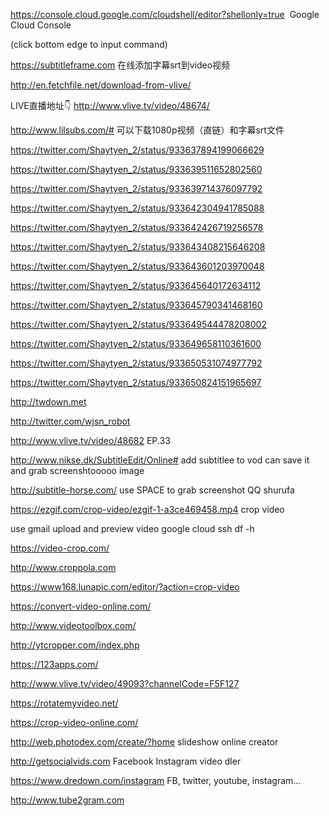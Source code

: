 https://console.cloud.google.com/cloudshell/editor?shellonly=true  Google Cloud Console

(click bottom edge to input command)

https://subtitleframe.com 在线添加字幕srt到video视频

http://en.fetchfile.net/download-from-vlive/

LIVE直播地址👇
http://www.vlive.tv/video/48674/

http://www.lilsubs.com/# 可以下载1080p视频（直链）和字幕srt文件

https://twitter.com/Shaytyen_2/status/933637894199066629

https://twitter.com/Shaytyen_2/status/933639511652802560

https://twitter.com/Shaytyen_2/status/933639714376097792

https://twitter.com/Shaytyen_2/status/933642304941785088

https://twitter.com/Shaytyen_2/status/933642426719256578

https://twitter.com/Shaytyen_2/status/933643408215646208

https://twitter.com/Shaytyen_2/status/933643601203970048

https://twitter.com/Shaytyen_2/status/933645640172634112

https://twitter.com/Shaytyen_2/status/933645790341468160

https://twitter.com/Shaytyen_2/status/933649544478208002

https://twitter.com/Shaytyen_2/status/933649658110361600

https://twitter.com/Shaytyen_2/status/933650531074977792

https://twitter.com/Shaytyen_2/status/933650824151965697

http://twdown.met

http://twitter.com/wjsn_robot

http://www.vlive.tv/video/48682 EP.33

http://www.nikse.dk/SubtitleEdit/Online#     add subtitlee to vod can save it and grab screenshtooooo image

http://subtitle-horse.com/ use SPACE to grab screenshot QQ shurufa

https://ezgif.com/crop-video/ezgif-1-a3ce469458.mp4   crop video

use gmail upload and preview video
google cloud ssh df -h

https://video-crop.com/

http://www.croppola.com

https://www168.lunapic.com/editor/?action=crop-video

https://convert-video-online.com/

http://www.videotoolbox.com/

http://ytcropper.com/index.php

https://123apps.com/

http://www.vlive.tv/video/49093?channelCode=F5F127

https://rotatemyvideo.net/

https://crop-video-online.com/

http://web.photodex.com/create/?home   slideshow online creator

http://getsocialvids.com  Facebook Instagram video dler

https://www.dredown.com/instagram FB, twitter, youtube, instagram...

http://www.tube2gram.com

